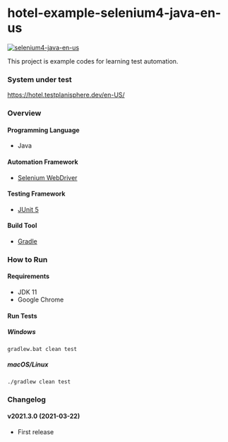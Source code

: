 # hotel-example-selenium4-java-en-us

[![selenium4-java-en-us](https://github.com/testplanisphere/hotel-example-selenium4-java-en-us/actions/workflows/test.yml/badge.svg)](https://github.com/testplanisphere/hotel-example-selenium4-java-en-us/actions/workflows/test.yml)

This project is example codes for learning test automation.

### System under test

https://hotel.testplanisphere.dev/en-US/

### Overview

#### Programming Language

* Java

#### Automation Framework

* [Selenium WebDriver](https://www.selenium.dev/)

#### Testing Framework

* [JUnit 5](https://junit.org/junit5/)

#### Build Tool

* [Gradle](https://gradle.org/)

### How to Run

#### Requirements

* JDK 11
* Google Chrome

#### Run Tests

##### Windows

```
gradlew.bat clean test
```

##### macOS/Linux

```
./gradlew clean test
```

### Changelog

#### v2021.3.0 (2021-03-22)

* First release
